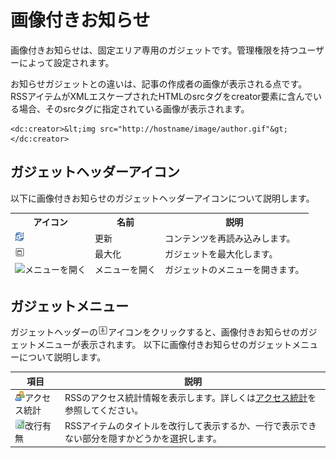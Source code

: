 # 画像付きお知らせ

画像付きお知らせは、固定エリア専用のガジェットです。管理権限を持つユーザーによって設定されます。

お知らせガジェットとの違いは、記事の作成者の画像が表示される点です。  
RSSアイテムがXMLエスケープされたHTMLのsrcタグをcreator要素に含んでいる場合、そのsrcタグに指定されている画像が表示されます。

    <dc:creator>&lt;img src="http://hostname/image/author.gif"&gt;</dc:creator>


## ガジェットヘッダーアイコン

以下に画像付きお知らせのガジェットヘッダーアイコンについて説明します。

<table>
    <thead>
        <tr>
            <th>アイコン</th>
            <th>名前</th>
            <th>説明</th>
        </tr>
        <tr>
            <td><img src="../../images/refresh.gif" alt="更新"></td>
            <td>更新</td>
            <td>コンテンツを再読み込みします。</td>
        </tr>
        <tr>
            <td><img src="../../images/maximize.gif" alt="最大化"></td>
            <td>最大化</td>
            <td>ガジェットを最大化します。</td>
        </tr>
        <tr>
            <td><img src="../../images/show_hidden_items.gif" alt="メニューを開く"></td>
            <td>メニューを開く</td>
            <td>ガジェットのメニューを開きます。</td>
        </tr>
</table>


## ガジェットメニュー

ガジェットヘッダーの![Gadget Menu Open]アイコンをクリックすると、画像付きお知らせのガジェットメニューが表示されます。
以下に画像付きお知らせのガジェットメニューについて説明します。

<table>
    <thead>
        <tr>
            <th>項目</th>
            <th>説明</th>
        </tr>
    </thead>
    <tbody>
        <tr>
            <td><img src="../../images/access.gif" alt="アクセス統計">アクセス統計</td>
            <td>RSSのアクセス統計情報を表示します。詳しくは<a href="access-statistics.md">アクセス統計</a>を参照してください。</td>
        </tr>
        <tr>
            <td><img src="../../images/newline.gif" alt="改行有無">改行有無</td>
            <td>RSSアイテムのタイトルを改行して表示するか、一行で表示できない部分を隠すかどうかを選択します。</td>
        </tr>
    </tbody>
</table>


[Gadget Menu Open]: ../../images/show_hidden_icons.gif
